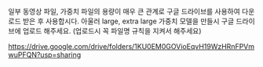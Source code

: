일부 동영상 파일, 가중치 파일의 용량이 매우 큰 관계로 구글 드라이브를 사용하여 다운로드 받은 후 사용합시다.
아울러 large, extra large 가중치 모델을 만들시 구글 드라이브에 업로드 해주세요. (업로드시 꼭 파일명 규칙을 지켜서 해주세요)


https://drive.google.com/drive/folders/1KU0EM0GOVioEqvH19WzHRnFPVmwuPFQN?usp=sharing
